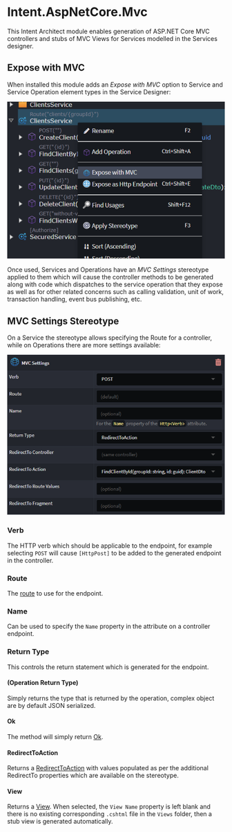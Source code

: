 # Intent.AspNetCore.Mvc

This Intent Architect module enables generation of ASP.NET Core MVC controllers and stubs of MVC Views for Services modelled in the Services designer.

## Expose with MVC

When installed this module adds an _Expose with MVC_ option to Service and Service Operation element types in the Service Designer:

![Expose with MVC menu option](images/expose-with-mvc-menu-option.png)

Once used, Services and Operations have an _MVC Settings_ stereotype applied to them which will cause the controller methods to be generated along with code which dispatches to the service operation that they expose as well as for other related concerns such as calling validation, unit of work, transaction handling, event bus publishing, etc.

## MVC Settings Stereotype

On a Service the stereotype allows specifying the Route for a controller, while on Operations there are more settings available:

![An example of MVC Settings on an operation](images/example-of-mvc-settings-on-an-operation.png)

### Verb

The HTTP verb which should be applicable to the endpoint, for example selecting `POST` will cause `[HttpPost]` to be added to the generated endpoint in the controller.

### Route

The [route](https://learn.microsoft.com/aspnet/core/mvc/controllers/routing#attribute-routing-for-rest-apis) to use for the endpoint.

### Name

Can be used to specify the `Name` property in the attribute on a controller endpoint.

### Return Type

This controls the return statement which is generated for the endpoint.

#### (Operation Return Type)

Simply returns the type that is returned by the operation, complex object are by default JSON serialized.

#### Ok

The method will simply return [Ok](https://learn.microsoft.com/dotnet/api/microsoft.aspnetcore.mvc.controllerbase.ok).

#### RedirectToAction

Returns a [RedirectToAction](https://learn.microsoft.com/dotnet/api/microsoft.aspnetcore.mvc.controllerbase.redirecttoaction) with values populated as per the additional RedirectTo properties which are available on the stereotype.

#### View

Returns a [View](https://learn.microsoft.com/dotnet/api/microsoft.aspnetcore.mvc.controller.view). When selected, the `View Name` property is left blank and there is no existing corresponding `.cshtml` file in the `Views` folder, then a stub view is generated automatically.
